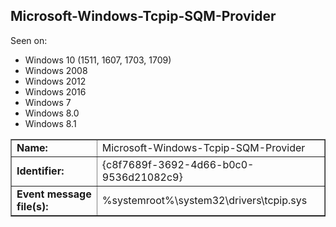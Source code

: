 ## Microsoft-Windows-Tcpip-SQM-Provider

Seen on:
* Windows 10 (1511, 1607, 1703, 1709)
* Windows 2008
* Windows 2012
* Windows 2016
* Windows 7
* Windows 8.0
* Windows 8.1

<table border="1" class="docutils">
  <tbody>
    <tr>
      <td><b>Name:</b></td>
      <td>Microsoft-Windows-Tcpip-SQM-Provider</td>
    </tr>
    <tr>
      <td><b>Identifier:</b></td>
      <td>{c8f7689f-3692-4d66-b0c0-9536d21082c9}</td>
    </tr>
    <tr>
      <td><b>Event message file(s):</b></td>
      <td>%systemroot%\system32\drivers\tcpip.sys</td>
    </tr>
  </tbody>
</table>

&nbsp;

